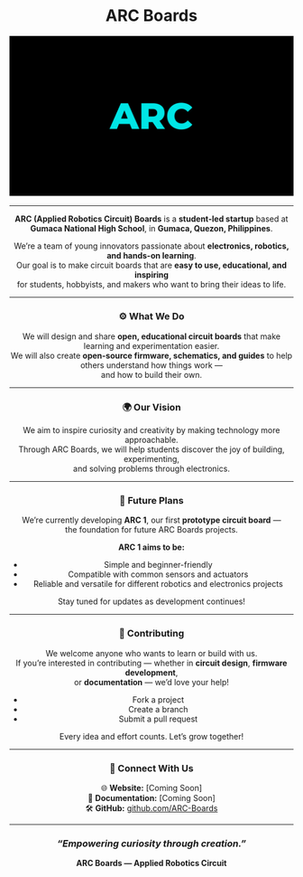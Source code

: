 <div align="center">

# ARC Boards 

![Cover Photo](https://github.com/ARC-Boards/.github/blob/main/profile/images/ARCBoards(Cover).png)

---

**ARC (Applied Robotics Circuit) Boards** is a **student-led startup** based at  
**Gumaca National High School**, in **Gumaca, Quezon, Philippines**.  

We’re a team of young innovators passionate about **electronics, robotics, and hands-on learning**.  
Our goal is to make circuit boards that are **easy to use, educational, and inspiring**  
for students, hobbyists, and makers who want to bring their ideas to life.

---

### ⚙️ What We Do

We will design and share **open, educational circuit boards** that make learning and experimentation easier.  
We will also create **open-source firmware, schematics, and guides** to help others understand how things work —  
and how to build their own.

---

### 🌍 Our Vision

We aim to inspire curiosity and creativity by making technology more approachable.  
Through ARC Boards, we will help students discover the joy of building, experimenting,  
and solving problems through electronics.

---

### 🔭 Future Plans

We’re currently developing **ARC 1**, our first **prototype circuit board** —  
the foundation for future ARC Boards projects.  

**ARC 1 aims to be:**
- Simple and beginner-friendly  
- Compatible with common sensors and actuators  
- Reliable and versatile for different robotics and electronics projects  

Stay tuned for updates as development continues!

---

### 🤝 Contributing

We welcome anyone who wants to learn or build with us.  
If you’re interested in contributing — whether in **circuit design**, **firmware development**,  
or **documentation** — we’d love your help!  

- Fork a project
- Create a branch
- Submit a pull request  

Every idea and effort counts. Let’s grow together!

---

### 💬 Connect With Us

🌐 **Website:** [Coming Soon]  
📘 **Documentation:** [Coming Soon]  
🛠️ **GitHub:** [github.com/ARC-Boards](https://github.com/ARC-Boards)

---

### *“Empowering curiosity through creation.”*  
**ARC Boards — Applied Robotics Circuit**

</div>
